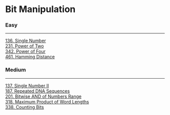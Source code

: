 # Bit Manipulation

### Easy
---
[136. Single Number](solutions/0136-Single%20Number.md)</br>
[231. Power of Two](solutions/0231-Power%20of%20Two.md)</br>
[342. Power of Four](solutions/0342-Power%20of%20Four.md)</br>
[461. Hamming Distance](solutions/0461-Hamming%20Distance.md)</br>

### Medium
---
[137. Single Number II](solutions/0137-Single%20Number%20II.md)</br>
[187. Repeated DNA Sequences](solutions/0187-Repeated%20DNA%20Sequences.md)</br>
[201. Bitwise AND of Numbers Range](solutions/0201-Bitwise%20AND%20of%20Numbers%20Range.md)</br>
[318. Maximum Product of Word Lengths](solutions/0318-Maximum%20Product%20of%20Word%20Lengths.md)</br>
[338. Counting Bits](solutions/0338-Counting%20Bits.md)</br>
